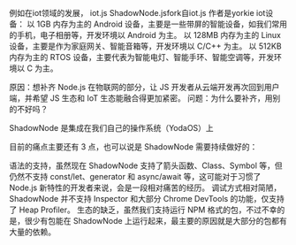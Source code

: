 例如在iot领域的发展，
iot.js    ShadowNode.jsfork自iot.js   作者是yorkie
iot设备：
以 1GB 内存为主的 Android 设备，主要是一些带屏的智能设备，如我们常用的手机，电子相册等，开发环境以 Android 为主。
以 128MB 内存为主的 Linux 设备，主要是作为家庭网关、智能音箱等，开发环境以 C/C++ 为主。
以 512KB 内存为主的 RTOS 设备，主要代表为智能电灯、智能手环、智能空调等，开发环境以 C 为主。

原因：想补齐 Node.js 在物联网的部分，让 JS 开发者从云端开发再次回到用户端，并希望 JS 生态和 IoT 生态能融合得更加紧密。
问题：为什么要补齐，用别的不好吗？ 


ShadowNode 是集成在我们自己的操作系统（YodaOS）上

目前的痛点主要还有 3 点，也可以说是 ShadowNode 需要持续做好的：

语法的支持，虽然现在 ShadowNode 支持了箭头函数、Class、Symbol 等，但仍然不支持 const/let、generator 和 async/await 等，这可能对于习惯了 Node.js 新特性的开发者来说，会是一段相对痛苦的经历。
调试方式相对简陋，ShadowNode 并不支持 Inspector 和大部分 Chrome DevTools 的功能，仅支持了 Heap Profiler。
生态的缺乏，虽然我们支持运行 NPM 格式的包，不过不幸的是，很少有包能在 ShadowNode 上运行起来，最主要的原因就是大部分的包都有大量的依赖。